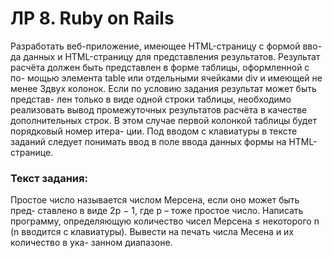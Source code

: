 # ЛР 8. Ruby on Rails

Разработать веб-приложение, имеющее HTML-страницу с формой вво-
да данных и HTML-страницу для представления результатов. Результат
расчёта должен быть представлен в форме таблицы, оформленной с по-
мощью элемента table или отдельными ячейками div и имеющей не менее
3двух колонок. Если по условию задания результат может быть представ-
лен только в виде одной строки таблицы, необходимо реализовать вывод
промежуточных результатов расчёта в качестве дополнительных строк.
В этом случае первой колонкой таблицы будет порядковый номер итера-
ции.
Под вводом с клавиатуры в тексте заданий следует понимать ввод в
поле ввода данных формы на HTML-странице.

### Текст задания:
Простое число называется числом Мерсена, если оно может быть пред-
ставлено в виде 2p − 1, где p – тоже простое число. Написать программу,
определяющую количество чисел Мерсена ≤ некоторого n (n вводится с
клавиатуры). Вывести на печать числа Месена и их количество в ука-
занном диапазоне.
